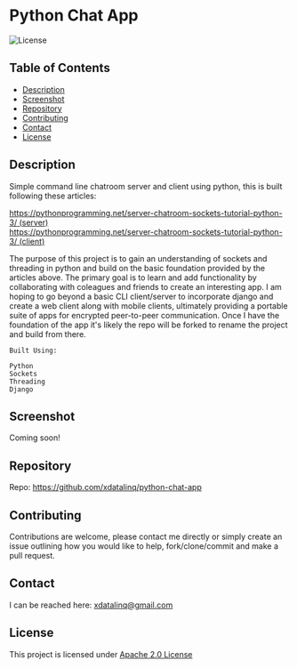    # Python Chat App
  ![License](https://img.shields.io/badge/License-Apache_2.0-blue.svg)
  
  ## Table of Contents
  * [Description](#description)
  * [Screenshot](#screenshot)
  * [Repository](#repository)
  * [Contributing](#contributing)
  * [Contact](#contact)
  * [License](#license)

  ## Description

 Simple command line chatroom server and client using python, this is built following these articles:<br>
 
 [https://pythonprogramming.net/server-chatroom-sockets-tutorial-python-3/ (server)](https://pythonprogramming.net/server-chatroom-sockets-tutorial-python-3/) <br>
 [https://pythonprogramming.net/server-chatroom-sockets-tutorial-python-3/ (client)](https://pythonprogramming.net/client-chatroom-sockets-tutorial-python-3/?completed=/server-chatroom-sockets-tutorial-python-3/)<br>

 The purpose of this project is to gain an understanding of sockets and threading in python and build on the basic foundation provided by the articles above. The primary goal is to
 learn and add functionality by collaborating with coleagues and friends to create an interesting app. I am hoping to go beyond a basic CLI client/server to incorporate django
 and create a web client along with mobile clients, ultimately providing a portable suite of apps for encrypted peer-to-peer communication. 
 Once I have the foundation of the app it's likely the repo will be forked to rename the project and build from there.

    Built Using:
    
    Python
    Sockets
    Threading
    Django

  
  ## Screenshot
  Coming soon!
  
  ## Repository
  Repo: https://github.com/xdatalinq/python-chat-app

  ## Contributing
  Contributions are welcome, please contact me directly or simply create an issue outlining how you would like to help, fork/clone/commit and make a pull request.
  
  ## Contact
  I can be reached here: [xdatalinq@gmail.com](xdatalinq@gmail.com)
    
  ## License
  This project is licensed under [Apache 2.0 License](https://opensource.org/licenses/Apache-2.0)
  <br><br>
